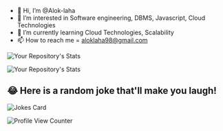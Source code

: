 - 👋 Hi, I’m @Alok-laha
- 👀 I’m interested in Software engineering, DBMS, Javascript, Cloud Technologies
- 🌱 I’m currently learning Cloud Technologies, Scalability
- 📫 How to reach me = aloklaha98@gmail.com

![Your Repository's Stats](https://github-readme-stats.vercel.app/api?username=Alok-laha&show_icons=true)

![Your Repository's Stats](https://github-readme-stats.vercel.app/api/top-langs/?username=Alok-laha&theme=blue-green)


## 😂 Here is a random joke that'll make you laugh!
![Jokes Card](https://readme-jokes.vercel.app/api)


![Profile View Counter](https://komarev.com/ghpvc/?username=Alok-laha)



<!---
Alok-laha/Alok-laha is a ✨ special ✨ repository because its `README.md` (this file) appears on your GitHub profile.
You can click the Preview link to take a look at your changes.
--->
